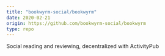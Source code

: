 ```yaml
---
title: "bookwyrm-social/bookwyrm"
date: 2020-02-21
origin: https://github.com/bookwyrm-social/bookwyrm
type: repo
---
```


Social reading and reviewing, decentralized with ActivityPub